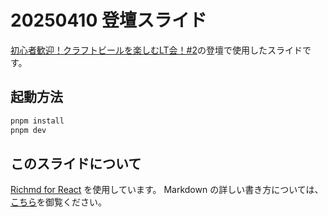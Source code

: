 # 20250410 登壇スライド

[初心者歓迎！クラフトビールを楽しむLT会！#2](https://canly.connpass.com/event/349882/)の登壇で使用したスライドです。

## 起動方法

```sh
pnpm install
pnpm dev
```

## このスライドについて
[Richmd for React](https://github.com/richmd/react) を使用しています。
Markdown の詳しい書き方については、[こちら](https://github.com/richmd/react/blob/main/docs/md-syntax.md)を御覧ください。
